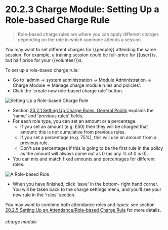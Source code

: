 # 20.2.3 Charge Module: Setting Up a Role-based Charge Rule

> Role-based charge rules are where you can apply different charges depending on the role in which someone attends a session

You may want to set different charges for {{people}} attending the same session. For example, a training session could be full-price for {{user}}s, but half price for your {{volunteer}}s. 

To set up a role-based charge rule:
- Go to 'admin -> system administration -> Module Administration -> Charge Module -> Manage charge module rules and policies'.
- Click the 'create new role-based charge rule' button. 

![Setting Up a Role-based Charge Rule](20.2.3a.png)

- Section [20.2.1  Setting Up Charge Rules: General Points](/help/index/p/20.2.1) explains the 'name' and 'previous rules' fields. 
- For each role type, you can set an amount or a percentage. 
   - If you set an amount (e.g. £50) then they will be charged that amount: this is not cumulative from previous rules. 
   - If you set a percentage (e.g. 75%), this will use an amount from a previous rule. 
   - Don't use percentages if this is going to be the first rule in the policy as the amount will always come out as 0 (as any % of 0 is 0). 
- You can mix and match fixed amounts and percentages for different roles. 

![A Role-based Rule](20.2.3b.png)

- When you have finished, click 'save' in the bottom- right hand corner. You will be taken back to the charge settings menu, and you'll see your new rule in the 'rules' section. 

You may want to combine both attendance roles and types: see section [20.2.5  Setting Up an Attendance/Role-based Charge Rule](/help/index/v/{{version}}/p/20.2.5) for more details. 


###### charge module

